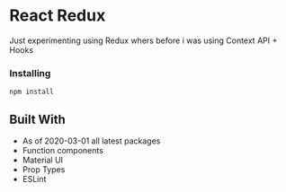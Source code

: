 # React Redux

Just experimenting using Redux whers before i was using Context API + Hooks

### Installing

```
npm install
```

## Built With

- As of 2020-03-01 all latest packages
- Function components
- Material UI
- Prop Types
- ESLint
